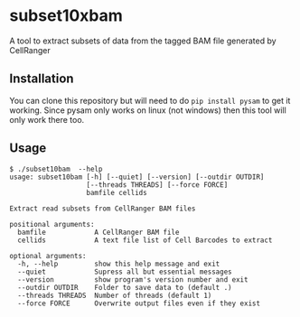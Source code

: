 # subset10xbam
A tool to extract subsets of data from the tagged BAM file generated by CellRanger

## Installation
You can clone this repository but will need to do
```pip install pysam```
to get it working.  Since pysam only works on linux (not windows) then this tool will only work there too.

## Usage
```
$ ./subset10bam  --help
usage: subset10bam [-h] [--quiet] [--version] [--outdir OUTDIR]
                   [--threads THREADS] [--force FORCE]
                   bamfile cellids

Extract read subsets from CellRanger BAM files

positional arguments:
  bamfile            A CellRanger BAM file
  cellids            A text file list of Cell Barcodes to extract

optional arguments:
  -h, --help         show this help message and exit
  --quiet            Supress all but essential messages
  --version          show program's version number and exit
  --outdir OUTDIR    Folder to save data to (default .)
  --threads THREADS  Number of threads (default 1)
  --force FORCE      Overwrite output files even if they exist
```

